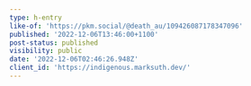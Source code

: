 ```yaml
---
type: h-entry
like-of: 'https://pkm.social/@death_au/109426087178347096'
published: '2022-12-06T13:46:00+1100'
post-status: published
visibility: public
date: '2022-12-06T02:46:26.948Z'
client_id: 'https://indigenous.marksuth.dev/'
---
```


